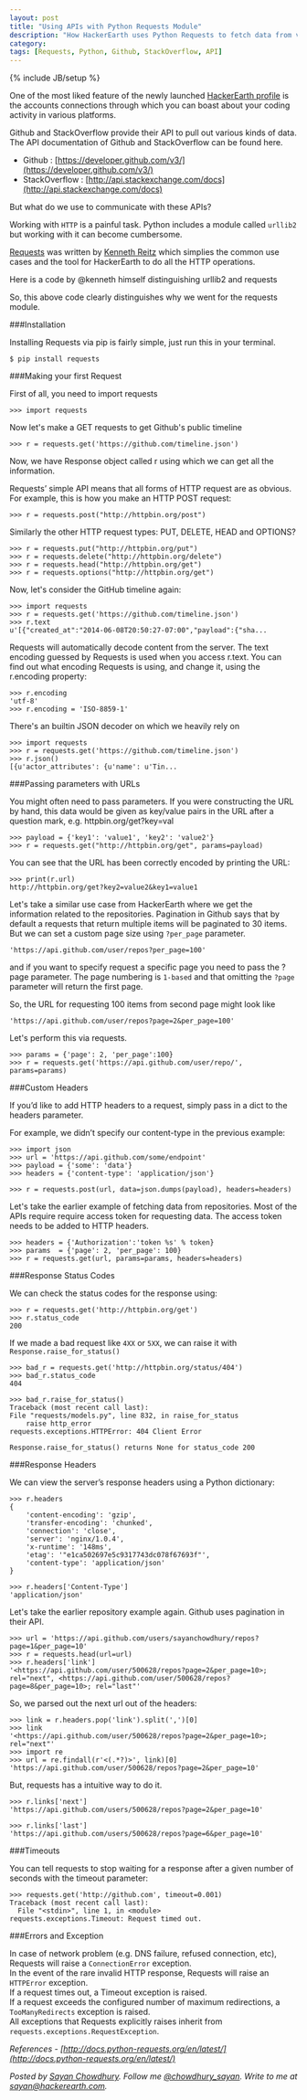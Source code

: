 ```yaml
---
layout: post
title: "Using APIs with Python Requests Module"
description: "How HackerEarth uses Python Requests to fetch data from various APIs [Tutorial]"
category: 
tags: [Requests, Python, Github, StackOverflow, API]
---
```

{% include JB/setup %}

One of the most liked feature of the newly launched [HackerEarth profile](http://www.hackerearth.com/about/profile/) is the accounts
connections through which you can boast about your coding activity in various
platforms.

Github and StackOverflow provide their API to pull out various kinds of data.
The API documentation of Github and StackOverflow can be found here.

* Github : [https://developer.github.com/v3/](https://developer.github.com/v3/)
* StackOverflow : [http://api.stackexchange.com/docs](http://api.stackexchange.com/docs)

But what do we use to communicate with these APIs?

Working with `HTTP` is a painful task. Python includes a module called `urllib2`
but working with it can become cumbersome.


[Requests](http://docs.python-requests.org/en/latest/) was written by [Kenneth Reitz](http://www.kennethreitz.org/) which simplies the common use
cases and the tool for HackerEarth to do all the HTTP operations.

Here is a code by @kenneth himself distinguishing urllib2 and requests
<script src="https://gist.github.com/973705.js"></script>

So, this above code clearly distinguishes why we went for the requests module.

###Installation

Installing Requests via pip is fairly simple, just run this in your terminal.  

`$ pip install requests`

###Making your first Request  
  
First of all, you need to import requests

`>>> import requests`

Now let's make a GET requests to get Github's public timeline

`>>> r = requests.get('https://github.com/timeline.json')`  

Now, we have Response object called r using which we can get all the
information.

Requests’ simple API means that all forms of HTTP request are as obvious. For
example, this is how you make an HTTP POST request:

`>>> r = requests.post("http://httpbin.org/post")`

Similarly the other HTTP request types: PUT, DELETE, HEAD and
OPTIONS?

    >>> r = requests.put("http://httpbin.org/put")
    >>> r = requests.delete("http://httpbin.org/delete")
    >>> r = requests.head("http://httpbin.org/get")
    >>> r = requests.options("http://httpbin.org/get")

Now, let's consider the GitHub timeline again:

    >>> import requests
    >>> r = requests.get('https://github.com/timeline.json')
    >>> r.text
    u'[{"created_at":"2014-06-08T20:50:27-07:00","payload":{"sha...

Requests will automatically decode content from the server. The text encoding
guessed by Requests is used when you access r.text. You can find out what
encoding Requests is using, and change it, using the r.encoding property:

    >>> r.encoding
    'utf-8'
    >>> r.encoding = 'ISO-8859-1'

There's an builtin JSON decoder on which we heavily rely on 

    >>> import requests
    >>> r = requests.get('https://github.com/timeline.json')
    >>> r.json()
    [{u'actor_attributes': {u'name': u'Tin...

###Passing parameters with URLs

You might often need to pass parameters. If you were constructing the URL by
hand, this data would be given as key/value pairs in the URL after a question
mark, e.g. httpbin.org/get?key=val

    >>> payload = {'key1': 'value1', 'key2': 'value2'}
    >>> r = requests.get("http://httpbin.org/get", params=payload)

You can see that the URL has been correctly encoded by printing the URL:

    >>> print(r.url)
    http://httpbin.org/get?key2=value2&key1=value1

Let's take a similar use case from HackerEarth where we get the information
related to the repositories. Pagination in Github says that by default a requests that return
multiple items will be paginated to 30 items. But we can set a custom page size
using `?per_page` parameter.

`'https://api.github.com/user/repos?per_page=100'`

and if you want to specify request a specific page you need to pass the ?page
parameter. The  page numbering is `1-based` and that omitting the `?page` parameter
will return the first page.

So, the URL for requesting 100 items from second page might look like

`'https://api.github.com/user/repos?page=2&per_page=100'`

Let's perform this via requests.

    >>> params = {'page': 2, 'per_page':100}
    >>> r = requests.get('https://api.github.com/user/repo/', params=params)

###Custom Headers

If you’d like to add HTTP headers to a request, simply pass in a dict to the
headers parameter.

For example, we didn’t specify our content-type in the previous example:

    >>> import json
    >>> url = 'https://api.github.com/some/endpoint'
    >>> payload = {'some': 'data'}
    >>> headers = {'content-type': 'application/json'}

    >>> r = requests.post(url, data=json.dumps(payload), headers=headers)

Let's take the earlier example of fetching data from repositories. Most of
the APIs require require access token for requesting data. The access token
needs to be added to HTTP headers.

    >>> headers = {'Authorization':'token %s' % token}
    >>> params  = {'page': 2, 'per_page': 100}
    >>> r = requests.get(url, params=params, headers=headers)

###Response Status Codes

We can check the status codes for the response using:

    >>> r = requests.get('http://httpbin.org/get')
    >>> r.status_code
    200

If we made a bad request like `4XX` or `5XX`, we can raise it with `Response.raise_for_status()`

    >>> bad_r = requests.get('http://httpbin.org/status/404')
    >>> bad_r.status_code
    404

    >>> bad_r.raise_for_status()
    Traceback (most recent call last):
    File "requests/models.py", line 832, in raise_for_status
        raise http_error
    requests.exceptions.HTTPError: 404 Client Error

    Response.raise_for_status() returns None for status_code 200

###Response Headers

We can view the server’s response headers using a Python dictionary:

    >>> r.headers
    {
        'content-encoding': 'gzip',
        'transfer-encoding': 'chunked',
        'connection': 'close',
        'server': 'nginx/1.0.4',
        'x-runtime': '148ms',
        'etag': '"e1ca502697e5c9317743dc078f67693f"',
        'content-type': 'application/json'
    }

    >>> r.headers['Content-Type']
    'application/json'

Let's take the earlier repository example again. Github uses pagination in their API.

    >>> url = 'https://api.github.com/users/sayanchowdhury/repos?page=1&per_page=10'
    >>> r = requests.head(url=url)
    >>> r.headers['link']
    '<https://api.github.com/user/500628/repos?page=2&per_page=10>; rel="next", <https://api.github.com/user/500628/repos?page=8&per_page=10>; rel="last"'

So, we parsed out the next url out of the headers:

    >>> link = r.headers.pop('link').split(',')[0]
    >>> link
    '<https://api.github.com/user/500628/repos?page=2&per_page=10>; rel="next"'
    >>> import re
    >>> url = re.findall(r'<(.*?)>', link)[0]
    'https://api.github.com/user/500628/repos?page=2&per_page=10'
    
But, requests has a intuitive way to do it.

    >>> r.links['next']
    'https://api.github.com/users/500628/repos?page=2&per_page=10'

    >>> r.links['last']
    'https://api.github.com/users/500628/repos?page=6&per_page=10'

###Timeouts

You can tell requests to stop waiting for a response after a given number of seconds with the timeout parameter:

    >>> requests.get('http://github.com', timeout=0.001)
    Traceback (most recent call last):
      File "<stdin>", line 1, in <module>
    requests.exceptions.Timeout: Request timed out.

###Errors and Exception

In case of network problem (e.g. DNS failure, refused connection, etc), Requests will raise a `ConnectionError` exception.  
In the event of the rare invalid HTTP response, Requests will raise an `HTTPError` exception.  
If a request times out, a Timeout exception is raised.  
If a request exceeds the configured number of maximum redirections, a `TooManyRedirects` exception is raised.  
All exceptions that Requests explicitly raises inherit from `requests.exceptions.RequestException`.  

*References - [http://docs.python-requests.org/en/latest/](http://docs.python-requests.org/en/latest/)*

*Posted by [Sayan Chowdhury](http://www.hackerearth.com/users/sayanchowdhury/).
Follow me [@chowdhury_sayan](https://twitter.com/chowdhury_sayan). Write to me at
sayan@hackerearth.com.*
